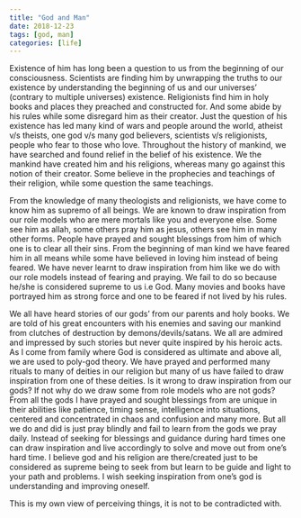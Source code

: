 ```yaml
---
title: "God and Man"
date: 2018-12-23
tags: [god, man]
categories: [life]
---
```

Existence of him has long been a question to us from the beginning of our consciousness. Scientists are finding him by unwrapping the truths to our existence by understanding the beginning of us and our universes’ (contrary to multiple universes) existence. Religionists find him in holy books and places they preached and constructed for. And some abide by his rules while some disregard him as their creator. Just the question of his existence has led many kind of wars and people around the world, atheist v/s theists, one god v/s many god believers, scientists v/s religionists, people who fear to those who love. Throughout the history of mankind, we have searched and found relief in the belief of his existence. We the mankind have created him and his religions, whereas many go against this notion of their creator. Some believe in the prophecies and teachings of their religion, while some question the same teachings.

From the knowledge of many theologists and religionists, we have come to know him as supremo of all beings. We are known to draw inspiration from our role models who are mere mortals like you and everyone else. Some see him as allah, some others pray him as jesus, others see him in many other forms. People have prayed and sought blessings from him of which one is to clear all their sins. From the beginning of man kind we have feared him in all means while some have believed in loving him instead of being feared. We have never learnt to draw inspiration from him like we do with our role models instead of fearing and praying. We fail to do so because he/she is considered supreme to us i.e God. Many movies and books have portrayed him as strong force and one to be feared if not lived by his rules.

We all have heard stories of our gods’ from our parents and holy books. We are told of his great encounters with his enemies and saving our mankind from clutches of destruction by demons/devils/satans. We all are admired and impressed by such stories but never quite inspired by his heroic acts. As I come from family where God is considered as ultimate and above all, we are used to poly-god theory. We have prayed and performed many rituals to many of deities in our religion but many of us have failed to draw inspiration from one of these deities. Is it wrong to draw inspiration from our gods? If not why do we draw some from role models who are not gods? From all the gods I have prayed and sought blessings from are unique in their abilities like patience, timing sense, intelligence into situations, centered and concentrated in chaos and confusion and many more. But all we do and did is just pray blindly and fail to learn from the gods we pray daily. Instead of seeking for blessings and guidance during hard times one can draw inspiration and live accordingly to solve and move out from one’s hard time. I believe god and his religion are there/created just to be considered as supreme being to seek from but learn to be guide and light to your path and problems. I wish seeking inspiration from one’s god is understanding and improving oneself.

This is my own view of perceiving things, it is not to be contradicted with.